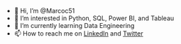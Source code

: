 - 👋 Hi, I’m @Marcoc51
- 👀 I’m interested in Python, SQL, Power BI, and Tableau
- 🌱 I’m currently learning Data Engineering
- 📫 How to reach me on [LinkedIn](https://www.linkedin.com/in/marc-atef-2ab62b1b7/) and [Twitter](https://twitter.com/MarkAtef55)

<!---
Marcoc51/Marcoc51 is a ✨ special ✨ repository because its `README.md` (this file) appears on your GitHub profile.
You can click the Preview link to take a look at your changes.
--->

<!---
- 💞️ I’m looking to collaborate on ...
--->
